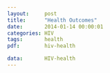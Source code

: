 ```yaml
---
layout:     post
title:      "Health Outcomes"
date:       2014-01-14 00:00:01
categories: HIV
tags:       health
pdf:        hiv-health

data:       HIV-health
---
```


